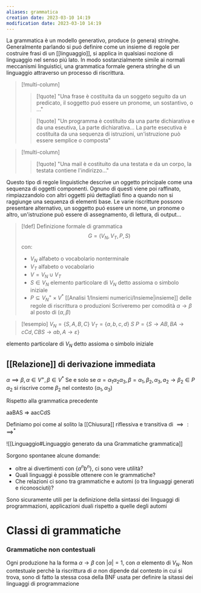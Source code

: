 ```yaml
---
aliases: grammatica
creation date: 2023-03-10 14:19
modification date: 2023-03-10 14:19
---
```

La grammatica è un modello generativo, produce (o genera) stringhe. Generalmente parlando si puó definire come un insieme di regole per costruire frasi di un [[linguaggio]], si applica in qualsiasi nozione di linguaggio nel senso piú lato.
In modo sostanzialmente simile ai normali meccanismi linguistici, una grammatica formale genera stringhe di un linguaggio attraverso un processo di riscrittura.



>[!multi-column]
>
>>[!quote]
>> "Una frase è costituita da un soggeto seguito da un predicato, il soggetto puó essere un pronome, un sostantivo, o ..."
>
>>[!quote]
>>"Un programma è costituito da una parte dichiarativa e da una eseutiva,
>>La parte dichiarativa...
>>La parte esecutiva è costituita da una sequenza di istruzioni, un'istruzione può essere semplice o composta"
>
>

>[!multi-column]
>
>>[!quote]
>>"Una mail è costituito da una testata e da un corpo, la testata contiene l'indirizzo..."

Questo tipo di regole linguistiche descrive un oggetto principale come una sequenza di oggetti componenti. Ognuno di questi viene poi raffinato, rimpiazzandolo con altri oggetti piú dettagliati fino a quando non si raggiunge una sequenza di elementi base.
Le varie riscritture possono presentare alternativo, un soggetto puó essere un nome, un pronome o altro, un'istruzione può essere di assegnamento, di lettura, di output...

>[!def] Definizione formale di grammatica
> $$
> G = (V_{N},V_{T}, P,S)
>$$
>con:
>- $V_{N}$ alfabeto o vocabolario nonterminale
>- $V_{T}$ alfabeto o vocabolario
>- $V = V_{N} \cup V_{T}$
>- $S \in V_{N}$ elemento particolare di $V_{N}$ detto assioma o simbolo iniziale
>- $P \subseteq V_{N}^+ \times V^*$ [[Analisi 1/Insiemi numerici/Insieme|insieme]] delle regole di riscrittura o produzioni
>Scriveremo per comodità $\alpha \to \beta$ al posto di $(\alpha,\beta)$



>[!esempio]
>$V_{N} = \left\{ S,A,B,C \right\}$
>$V_{T} = \left\{ a,b,c,d \right\}$
>$S$
>$P = \left\{ S \to AB, BA \to cCd, CBS \to ab, A\to \varepsilon \right\}$

elemento particolare di $V_{N}$ detto assioma o simbolo iniziale


## [[Relazione]] di derivazione immediata
$\alpha \implies \beta, \alpha \in V^+, \beta \in V^*$
Se e solo se
$\alpha = \alpha_{1}\alpha_{2}\alpha_{3}, \beta = \alpha_{1},\beta_{2}, \alpha_{3}, a_{2} \to \beta_{2} \in P$
$\alpha_{2}$ si riscrive come $\beta_{2}$ nel contesto $(\alpha_{1}, \alpha_{3})$

Rispetto alla grammatica precedente

aaBAS => aacCdS

Definiamo poi come al solito la [[Chiusura]] riflessiva e transitiva di $\implies : \implies^*$


![[Linguaggio#Linguaggio generato da una Grammatiche grammatica]]

Sorgono spontanee alcune domande:
- oltre ai divertimenti con $\left\{ a^nb^n \right\}$, ci sono vere utilità?
- Quali linguaggi è possible ottenere con le grammatiche?
- Che relazioni ci sono tra grammatiche e automi (o tra linguaggi generati e riconosciuti)?

Sono sicuramente utili per la definizione della sintassi dei linguaggi di programmazioni, applicazioni duali rispetto a quelle degli automi

# Classi di grammatiche


### Grammatiche non contestuali
Ogni produzione ha la forma $\alpha \to \beta$ con $|\alpha| = 1$, con $\alpha$  elemento di $V_{N}$.
Non contestuale perchè la riscrittura di $\alpha$ non dipende dal contesto in cui si trova, sono di fatto la stessa cosa della BNF usata per definire la sitassi dei linguaggi di programmazione